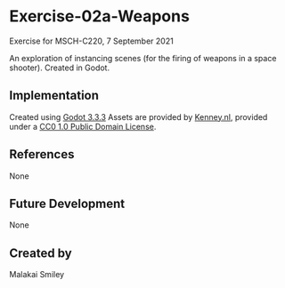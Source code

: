 
# Exercise-02a-Weapons
Exercise for MSCH-C220, 7 September 2021

An exploration of instancing scenes (for the firing of weapons in a space shooter). Created in Godot.

## Implementation
Created using [Godot 3.3.3](https://godotengine.org/download)
Assets are provided by [Kenney.nl](https://kenney.nl/assets/space-shooter-extension), provided under a [CC0 1.0 Public Domain License](https://creativecommons.org/publicdomain/zero/1.0/).

## References
None

## Future Development
None

## Created by
Malakai Smiley
```
